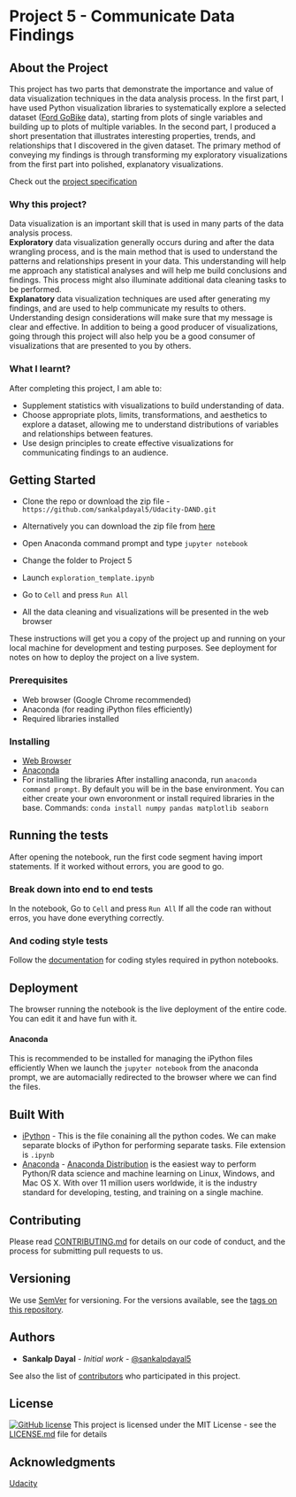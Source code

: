 # Project 5 - Communicate Data Findings

## About the Project
This project has two parts that demonstrate the importance and value of data visualization techniques in the data analysis process. In the first part, I have used Python visualization libraries to systematically explore a selected dataset ([Ford  GoBike]([https://www.fordgobike.com/system-data](https://www.fordgobike.com/system-data)) data), starting from plots of single variables and building up to plots of multiple variables. In the second part, I produced a short presentation that illustrates interesting properties, trends, and relationships that I discovered in the given dataset. The primary method of conveying my findings is through transforming my exploratory visualizations from the first part into polished, explanatory visualizations.

Check out the [project specification ]([https://review.udacity.com/#!/rubrics/1795/view](https://review.udacity.com/#!/rubrics/1795/view))

### Why this project?

Data visualization is an important skill that is used in many parts of the data analysis process.  
**Exploratory**  data visualization generally occurs during and after the data wrangling process, and is the main method that is used to understand the patterns and relationships present in your data. This understanding will help me approach any statistical analyses and will help me build conclusions and findings. This process might also illuminate additional data cleaning tasks to be performed.  
**Explanatory**  data visualization techniques are used after generating my findings, and are used to help communicate my results to others. Understanding design considerations will make sure that my message is clear and effective. In addition to being a good producer of visualizations, going through this project will also help you be a good consumer of visualizations that are presented to you by others.

### What I learnt?

After completing this project, I am able to:

-   Supplement statistics with visualizations to build understanding of data.
-   Choose appropriate plots, limits, transformations, and aesthetics to explore a dataset, allowing me to understand distributions of variables and relationships between features.
-   Use design principles to create effective visualizations for communicating findings to an audience.



## Getting Started

- Clone the repo or download the zip file - `https://github.com/sankalpdayal5/Udacity-DAND.git`
- Alternatively you can download the zip file from [here](https://github.com/sankalpdayal5/Udacity-DAND/archive/master.zip)


- Open Anaconda command prompt and type `jupyter notebook`
- Change the folder to Project 5
- Launch `exploration_template.ipynb`
- Go to `Cell` and press `Run All`
- All the data cleaning and visualizations will be presented in the web browser


These instructions will get you a copy of the project up and running on your local machine for development and testing purposes. See deployment for notes on how to deploy the project on a live system.

### Prerequisites

 - Web browser (Google Chrome recommended)
 - Anaconda (for reading iPython files efficiently)
 - Required libraries installed

### Installing

- [Web Browser]([https://www.google.com/chrome/](https://www.google.com/chrome/))
- [Anaconda]([https://www.anaconda.com/distribution/](https://www.anaconda.com/distribution/))
- For installing the libraries 
	After installing anaconda, run `anaconda command prompt`. By default you will be in the base environment. You can either create your own envoronment or install required libraries in the base.
	Commands: `conda install numpy pandas matplotlib seaborn`

## Running the tests

After opening the notebook, run the first code segment having import statements. If it worked without errors, you are good to go.

### Break down into end to end tests

In the notebook, Go to `Cell` and press `Run All`
If all the code ran without erros, you have done everything correctly.

### And coding style tests

Follow the [documentation]([https://jupyter.readthedocs.io/en/latest/development_guide/coding_style.html](https://jupyter.readthedocs.io/en/latest/development_guide/coding_style.html)) for coding styles required in python notebooks.

## Deployment

The browser running the notebook is the live deployment of the entire code. You can edit it and have fun with it.

#### Anaconda
This is recommended to be installed for managing the iPython files efficiently
When we launch the `jupyter notebook` from the anaconda prompt, we are automacially redirected to the browser where we can find the files.

## Built With

 - [iPython]([https://ipython.org/](https://ipython.org/)) - This is the file conaining all the python codes. We can make separate blocks of iPython for performing separate tasks. File extension is `.ipynb`
- [Anaconda]([https://www.anaconda.com/distribution/](https://www.anaconda.com/distribution/)) - [Anaconda Distribution](https://docs.anaconda.com/anaconda/) is the easiest way to perform Python/R data science and machine learning on Linux, Windows, and Mac OS X. With over 11 million users worldwide, it is the industry standard for developing, testing, and training on a single machine.


## Contributing

Please read [CONTRIBUTING.md]() for details on our code of conduct, and the process for submitting pull requests to us.

## Versioning

We use [SemVer](http://semver.org/) for versioning. For the versions available, see the [tags on this repository](https://github.com/your/project/tags). 

## Authors

* **Sankalp Dayal** - *Initial work* - [@sankalpdayal5](https://github.com/sankalpdayal5)

See also the list of [contributors](https://github.com/your/project/contributors) who participated in this project.

## License

[![GitHub license](https://img.shields.io/github/license/sankalpdayal5/Udacity-DAND.svg)](https://github.com/Naereen/StrapDown.js/blob/master/LICENSE)
This project is licensed under the MIT License - see the [LICENSE.md](LICENSE.md) file for details

## Acknowledgments

[Udacity](https://www.udacity.com/course/data-analyst-nanodegree--nd002)
